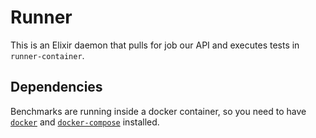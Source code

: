 # Runner

This is an Elixir daemon that pulls for job our API and executes tests in `runner-container`.

## Dependencies

Benchmarks are running inside a docker container, so you need to have
[`docker`](https://docs.docker.com/engine/installation/) and
[`docker-compose`](https://docs.docker.com/compose/install/) installed.
